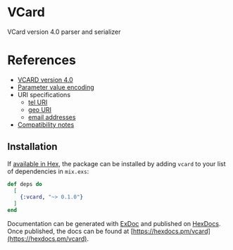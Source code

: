 # VCard

VCard version 4.0 parser and serializer

# References

* [VCARD version 4.0](https://tools.ietf.org/html/rfc6350)
* [Parameter value encoding](https://tools.ietf.org/html/rfc6868)
* URI specifications
  * [tel URI](https://tools.ietf.org/html/rfc3966)
  * [geo URI](https://tools.ietf.org/html/rfc5870)
  * [email addresses](https://tools.ietf.org/html/rfc5322#section-3.4.1)
* [Compatibility notes](https://alessandrorossini.org/the-sad-story-of-the-vcard-format-and-its-lack-of-interoperability/)

## Installation

If [available in Hex](https://hex.pm/docs/publish), the package can be installed
by adding `vcard` to your list of dependencies in `mix.exs`:

```elixir
def deps do
  [
    {:vcard, "~> 0.1.0"}
  ]
end
```

Documentation can be generated with [ExDoc](https://github.com/elixir-lang/ex_doc)
and published on [HexDocs](https://hexdocs.pm). Once published, the docs can
be found at [https://hexdocs.pm/vcard](https://hexdocs.pm/vcard).

